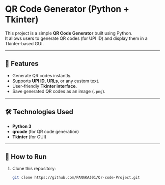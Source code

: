 # QR Code Generator (Python + Tkinter)

This project is a simple **QR Code Generator** built using Python.  
It allows users to generate QR codes (for UPI ID) and display them in a Tkinter-based GUI.

---

## 🚀 Features
- Generate QR codes instantly.
- Supports **UPI ID**, **URLs**, or any custom text.
- User-friendly **Tkinter interface**.
- Save generated QR codes as an image (`.png`).

---

## 🛠️ Technologies Used
- **Python 3**
- **qrcode** (for QR code generation)
- **Tkinter** (for GUI)

---

## 📂 How to Run
1. Clone this repository:
   ```bash
   git clone https://github.com/PANAKAJ01/Qr-code-Project.git
